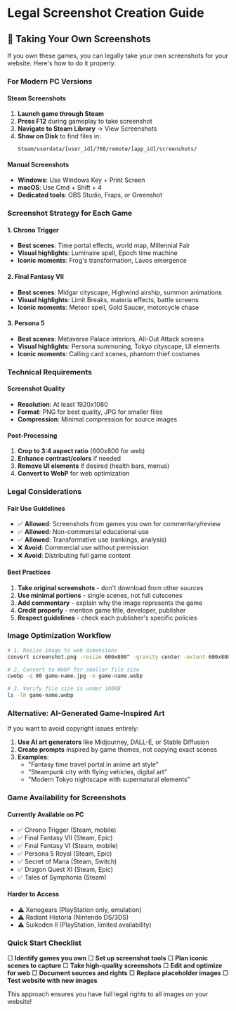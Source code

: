 # Legal Screenshot Creation Guide

## 📸 Taking Your Own Screenshots

If you own these games, you can legally take your own screenshots for your website. Here's how to do it properly:

### For Modern PC Versions

#### Steam Screenshots
1. **Launch game through Steam**
2. **Press F12** during gameplay to take screenshot
3. **Navigate to Steam Library** → View Screenshots
4. **Show on Disk** to find files in: 
   ```
   Steam/userdata/[user_id]/760/remote/[app_id]/screenshots/
   ```

#### Manual Screenshots
- **Windows**: Use Windows Key + Print Screen
- **macOS**: Use Cmd + Shift + 4
- **Dedicated tools**: OBS Studio, Fraps, or Greenshot

### Screenshot Strategy for Each Game

#### 1. Chrono Trigger
- **Best scenes**: Time portal effects, world map, Millennial Fair
- **Visual highlights**: Luminaire spell, Epoch time machine
- **Iconic moments**: Frog's transformation, Lavos emergence

#### 2. Final Fantasy VII
- **Best scenes**: Midgar cityscape, Highwind airship, summon animations
- **Visual highlights**: Limit Breaks, materia effects, battle screens
- **Iconic moments**: Meteor spell, Gold Saucer, motorcycle chase

#### 3. Persona 5
- **Best scenes**: Metaverse Palace interiors, All-Out Attack screens
- **Visual highlights**: Persona summoning, Tokyo cityscape, UI elements
- **Iconic moments**: Calling card scenes, phantom thief costumes

### Technical Requirements

#### Screenshot Quality
- **Resolution**: At least 1920x1080 
- **Format**: PNG for best quality, JPG for smaller files
- **Compression**: Minimal compression for source images

#### Post-Processing
1. **Crop to 3:4 aspect ratio** (600x800 for web)
2. **Enhance contrast/colors** if needed
3. **Remove UI elements** if desired (health bars, menus)
4. **Convert to WebP** for web optimization

### Legal Considerations

#### Fair Use Guidelines
- ✅ **Allowed**: Screenshots from games you own for commentary/review
- ✅ **Allowed**: Non-commercial educational use
- ✅ **Allowed**: Transformative use (rankings, analysis)
- ❌ **Avoid**: Commercial use without permission
- ❌ **Avoid**: Distributing full game content

#### Best Practices
1. **Take original screenshots** - don't download from other sources
2. **Use minimal portions** - single scenes, not full cutscenes
3. **Add commentary** - explain why the image represents the game
4. **Credit properly** - mention game title, developer, publisher
5. **Respect guidelines** - check each publisher's specific policies

### Image Optimization Workflow

```bash
# 1. Resize image to web dimensions
convert screenshot.png -resize 600x800^ -gravity center -extent 600x800 game-name.jpg

# 2. Convert to WebP for smaller file size
cwebp -q 80 game-name.jpg -o game-name.webp

# 3. Verify file size is under 100KB
ls -lh game-name.webp
```

### Alternative: AI-Generated Game-Inspired Art

If you want to avoid copyright issues entirely:

1. **Use AI art generators** like Midjourney, DALL-E, or Stable Diffusion
2. **Create prompts** inspired by game themes, not copying exact scenes
3. **Examples**:
   - "Fantasy time travel portal in anime art style"
   - "Steampunk city with flying vehicles, digital art"
   - "Modern Tokyo nightscape with supernatural elements"

### Game Availability for Screenshots

#### Currently Available on PC
- ✅ Chrono Trigger (Steam, mobile)
- ✅ Final Fantasy VII (Steam, Epic)
- ✅ Final Fantasy VI (Steam, mobile)
- ✅ Persona 5 Royal (Steam, Epic)
- ✅ Secret of Mana (Steam, Switch)
- ✅ Dragon Quest XI (Steam, Epic)
- ✅ Tales of Symphonia (Steam)

#### Harder to Access
- ⚠️ Xenogears (PlayStation only, emulation)
- ⚠️ Radiant Historia (Nintendo DS/3DS)
- ⚠️ Suikoden II (PlayStation, limited availability)

### Quick Start Checklist

□ **Identify games you own**
□ **Set up screenshot tools**
□ **Plan iconic scenes to capture**
□ **Take high-quality screenshots**
□ **Edit and optimize for web**
□ **Document sources and rights**
□ **Replace placeholder images**
□ **Test website with new images**

This approach ensures you have full legal rights to all images on your website!